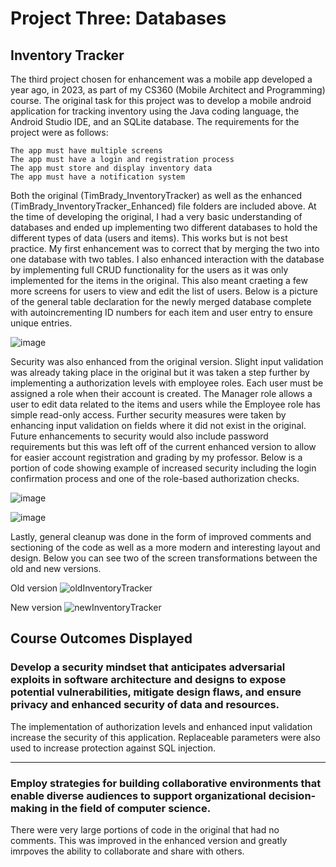 # Project Three: Databases

## Inventory Tracker ##

The third project chosen for enhancement was a mobile app developed a year ago, in 2023, as part of my CS360 (Mobile Architect and Programming) course. The original task for this project was to develop a mobile android application for tracking inventory using the Java coding language, the Android Studio IDE, and an SQLite database. The requirements for the project were as follows:

    The app must have multiple screens
    The app must have a login and registration process
    The app must store and display inventory data
    The app must have a notification system

Both the original (TimBrady_InventoryTracker) as well as the enhanced (TimBrady_InventoryTracker_Enhanced) file folders are included above. At the time of developing the original, I had a very basic understanding of databases and ended up implementing two different databases to hold the different types of data (users and items). This works but is not best practice. My first enhancement was to correct that by merging the two into one database with two tables. I also enhanced interaction with the database by implementing full CRUD functionality for the users as it was only implemented for the items in the original. This also meant craeting a few more screens for users to view and edit the list of users. Below is a picture of the general table declaration for the newly merged database complete with autoincrementing ID numbers for each item and user entry to ensure unique entries.

![image](https://github.com/user-attachments/assets/e1ea4e5e-3cc8-4833-b1a4-404b7bdc366a)

Security was also enhanced from the original version. Slight input validation was already taking place in the original but it was taken a step further by implementing a authorization levels with employee roles. Each user must be assigned a role when their account is created. The Manager role allows a user to edit data related to the items and users while the Employee role has simple read-only access. Further security measures were taken by enhancing input validation on fields where it did not exist in the original. Future enhancements to security would also include password requirements but this was left off of the current enhanced version to allow for easier account registration and grading by my professor. Below is a portion of code showing example of increased security including the login confirmation process and one of the role-based authorization checks.

![image](https://github.com/user-attachments/assets/2c42668d-1467-4ba3-8304-b11d2b8385d6)

![image](https://github.com/user-attachments/assets/98dbd598-afb7-4539-9607-8d43b2996c9c)

Lastly, general cleanup was done in the form of improved comments and sectioning of the code as well as a more modern and interesting layout and design. Below you can see two of the screen transformations between the old and new versions.

Old version
![oldInventoryTracker](https://github.com/user-attachments/assets/f48a00f1-9338-4d03-a692-a7f227cde8a5)

New version
![newInventoryTracker](https://github.com/user-attachments/assets/90a403c1-8cce-4a73-a3d8-7c979e56e210)

Course Outcomes Displayed
---
### Develop a security mindset that anticipates adversarial exploits in software architecture and designs to expose potential vulnerabilities, mitigate design flaws, and ensure privacy and enhanced security of data and resources. ###

The implementation of authorization levels and enhanced input validation increase the security of this application. Replaceable parameters were also used to increase protection against SQL injection.


---
### Employ strategies for building collaborative environments that enable diverse audiences to support organizational decision-making in the field of computer science. ###

There were very large portions of code in the original that had no comments. This was improved in the enhanced version and greatly imrpoves the ability to collaborate and share with others.


